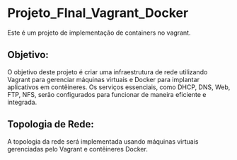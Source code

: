 # Projeto_FInal_Vagrant_Docker

Este é um projeto de implementação de containers no vagrant.

## Objetivo:

O objetivo deste projeto é criar uma infraestrutura de rede utilizando Vagrant para gerenciar máquinas virtuais e Docker para implantar aplicativos em contêineres. Os serviços essenciais, como DHCP, DNS, Web, FTP, NFS, serão configurados para funcionar de maneira eficiente e integrada.

## Topologia de Rede:

A topologia da rede será implementada usando máquinas virtuais gerenciadas pelo Vagrant e contêineres Docker.
